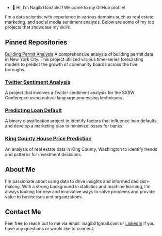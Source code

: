 - 👋 Hi, I’m Nagib Gonzalez! Welcome to my GitHub profile!

I'm a data scientist with experience in various domains such as real estate, marketing, and social media sentiment analysis. Below are some of my top projects that showcase my skills.

## Pinned Repositories

[Building Permit Analysis](https://github.com/inagib21/BuildingPermitAnalysis)
A comprehensive analysis of building permit data in New York City. This project utilized various time-series forecasting models to predict the growth of community boards across the five boroughs.

### [Twitter Sentiment Analysis](https://github.com/inagib21/TweetSentiment)

A project that involves a Twitter sentiment analysis for the SXSW Conference using natural language processing techniques.


### [Predicting Loan Default](https://github.com/inagib21/LoanDefault)

A binary classification project to identify factors that influence loan defaults and develop a marketing plan to minimize losses for banks.

### [King County House Price Prediction](https://github.com/inagib21/King-County-Analysis)

An analysis of real estate data in King County, Washington to identify trends and patterns for investment decisions.


## About Me

I'm passionate about using data to drive insights and informed decision-making. With a strong background in statistics and machine learning, I'm always looking for new and innovative ways to solve problems and provide value to businesses and organizations.

## Contact Me

Feel free to reach out to me via email: inagib21gmail.com or [LinkedIn](https://www.linkedin.com/in/nagibgonzalez/) if you have any questions or would like to connect.


<!---
inagib21/inagib21 is a ✨ special ✨ repository because its `README.md` (this file) appears on your GitHub profile.
You can click the Preview link to take a look at your changes.
--->
